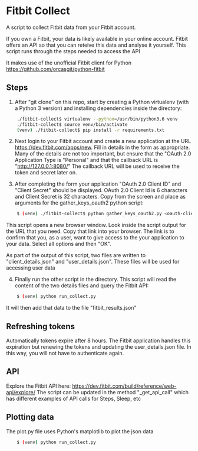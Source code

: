 # Fitbit Collect
A script to collect Fitbit data from your Fitbit account.

If you own a Fitbit, your data is likely available in your online account. Fitbit offers an API so that you can reteive this data and analyse it yourself. This script runs through the steps needed to access the API

It makes use of the unofficial Fitbit client for Python https://github.com/orcasgit/python-fitbit

## Steps
1. After "git clone" on this repo, start by creating a Python virtualenv (with a Python 3 version) and installing dependencies inside the directory:
```bash
    ./fitbit-collect$ virtualenv --python=/usr/bin/python3.6 venv
    ./fitbit-collect$ source venv/bin/activate
    (venv) ./fitbit-collect$ pip install -r requirements.txt
```

2. Next login to your Fitbit account and create a new application at the URL https://dev.fitbit.com/apps/new.
Fill in details in the form as appropriate. Many of the details are not too important, but ensure that the "OAuth 2.0 Application Type is "Personal" and that the callback URL is "http://127.0.0.1:8080/"
The callback URL will be used to receive the token and secret later on.

3. After completing the form your application "OAuth 2.0 Client ID" and "Client Secret" should be displayed.
OAuth 2.0 Client Id is 6 characters and Client Secret is 32 characters. Copy from the screen and place as arguments for the gather_keys_oauth2 python script:
```bash
    $ (venv) ./fitbit-collect$ python gather_keys_oauth2.py <oauth-client-id> <oauth-secret>
```
This script opens a new browser window. Look inside the script output for the URL that you need. Copy that link into your browser. The link is to confirm that you, as a user, want to give access to the your application to your data. Select all options and then "OK".

As part of the output of this script, two files are written to "client_details.json" and "user_details.json". These files will be used for accessing user data

4. Finally run the other script in the directory. This script will read the content of the two details files and query the Fitbit API:
```bash
    $ (venv) python run_collect.py
```
It will then add that data to the file "fitbit_results.json"

## Refreshing tokens
Automatically tokens expire after 8 hours. The Fitbit application handles this expiration but renewing the tokens and updating the user_details.json file. In this way, you will not have to authenticate again.

## API
Explore the Fitbit API here:
https://dev.fitbit.com/build/reference/web-api/explore/
The script can be updated in the method "_get_api_call" which has different examples of API calls for Steps, Sleep, etc

## Plotting data
The plot.py file uses Python's matplotlib to plot the json data
```bash
    $ (venv) python run_collect.py
```





